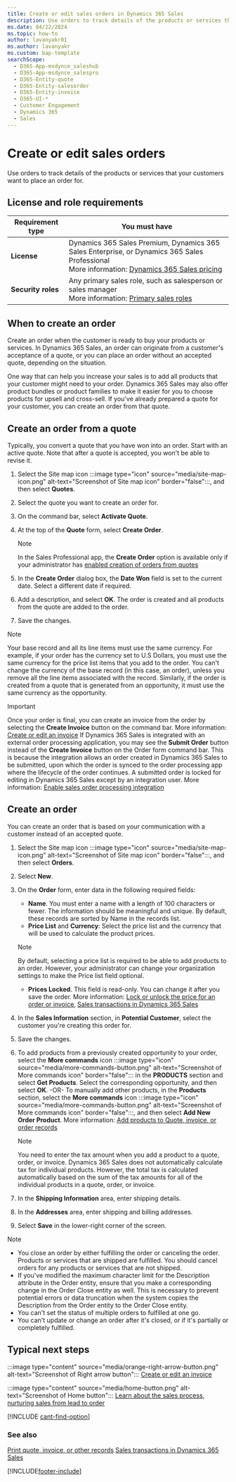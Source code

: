 ```yaml
---
title: Create or edit sales orders in Dynamics 365 Sales
description: Use orders to track details of the products or services that your customers want to place an order for.
ms.date: 04/22/2024
ms.topic: how-to
author: lavanyakr01
ms.author: lavanyakr
ms.custom: bap-template
searchScope: 
  - D365-App-msdynce_saleshub
  - D365-App-msdynce_salespro
  - D365-Entity-quote
  - D365-Entity-salesorder
  - D365-Entity-invoice
  - D365-UI-*
  - Customer Engagement
  - Dynamics 365
  - Sales
---
```

# Create or edit sales orders

Use orders to track details of the products or services that your customers want to place an order for.

## License and role requirements

| Requirement type | You must have |
|------------------|---------------|
| **License** | Dynamics 365 Sales Premium, Dynamics 365 Sales Enterprise, or Dynamics 365 Sales Professional <br> More information: [Dynamics 365 Sales pricing](https://dynamics.microsoft.com/sales/pricing/) |
| **Security roles** | Any primary sales role, such as salesperson or sales manager<br> More information: [Primary sales roles](security-roles-for-sales.md#primary-sales-roles)|

## When to create an order

Create an order when the customer is ready to buy your products or services. In Dynamics 365 Sales, an order can originate from a customer's acceptance of a quote, or you can place an order without an accepted quote, depending on the situation.

One way that can help you increase your sales is to add all products that your customer might need to your order. Dynamics 365 Sales may also offer product bundles or product families to make it easier for you to choose products for upsell and cross-sell. If you've already prepared a quote for your customer, you can create an order from that quote.

<a name="bkmk1"></a>

## Create an order from a quote

Typically, you convert a quote that you have won into an order. Start with an active quote. Note that after a quote is accepted, you won't be able to revise it.

1. Select the Site map icon :::image type="icon" source="media/site-map-icon.png" alt-text="Screenshot of Site map icon" border="false":::, and then select **Quotes**.

2. Select the quote you want to create an order for.
3. On the command bar, select **Activate Quote**.
4. At the top of the **Quote** form, select **Create Order**.
    > [!NOTE]
    > In the Sales Professional app, the **Create Order** option is available only if your administrator has [enabled creation of orders from quotes](enable-creation-of-orders-from-quotes.md)
5. In the **Create Order** dialog box, the **Date Won** field is set to the current date. Select a different date if required.
6. Add a description, and select **OK**.
   The order is created and all products from the quote are added to the order.
7. Save the changes.

> [!NOTE]
> Your base record and all its line items must use the same currency. For example, if your order has the currency set to U.S Dollars, you must use the same currency for the price list items that you add to the order. You can't change the currency of the base record (in this case, an order), unless you remove all the line items associated with the record.
> Similarly, if the order is created from a quote that is generated from an opportunity, it must use the same currency as the opportunity.

> [!IMPORTANT]
> Once your order is final, you can create an invoice from the order by selecting the **Create Invoice** button on the command bar. More information: [Create or edit an invoice](create-edit-invoice-sales.md)
> If Dynamics 365 Sales is integrated with an external order processing application, you may see the **Submit Order** button instead of the **Create Invoice** button on the Order form command bar. This is because the integration allows an order created in Dynamics 365 Sales to be submitted, upon which the order is synced to the order processing app where the lifecycle of the order continues. A submitted order is locked for editing in Dynamics 365 Sales except by an integration user. More information: [Enable sales order processing integration](developer/enable-sales-order-processing-integration.md)

## Create an order

You can create an order that is based on your communication with a customer instead of an accepted quote.

1. Select the Site map icon :::image type="icon" source="media/site-map-icon.png" alt-text="Screenshot of Site map icon" border="false":::, and then select **Orders**.

2. Select **New**.
3. On the **Order** form, enter data in the following required fields:
   - **Name**. You must enter a name with a length of 100 characters or fewer. The information should be meaningful and unique. By default, these records are sorted by Name in the records list.
   - **Price List** and **Currency**: Select the price list and the currency that will be used to calculate the product prices.
    > [!NOTE]
    > By default, selecting a price list is required to be able to add products to an order. However, your administrator can change your organization settings to make the Price list field optional.
   - **Prices Locked**. This field is read-only. You can change it after you save the order. More information: [Lock or unlock the price for an order or invoice](lock-unlock-price-order-invoice.md), [Sales transactions in Dynamics 365 Sales](sales-transactions.md)
4. In the **Sales Information** section, in **Potential Customer**, select the customer you're creating this order for.
5. Save the changes.
6. To add products from a previously created opportunity to your order, select the **More commands** icon :::image type="icon" source="media/more-commands-button.png" alt-text="Screenshot of More commands icon" border="false"::: in the **PRODUCTS** section and select **Get Products**. Select the corresponding opportunity, and then select **OK**.
    -OR-
    To manually add other products, in the **Products** section, select the **More commands** icon :::image type="icon" source="media/more-commands-button.png" alt-text="Screenshot of More commands icon" border="false":::, and then select **Add New Order Product**. More information: [Add products to Quote, invoice, or order records](add-product-quote-order-invoice.md)
   > [!NOTE]
   > You need to enter the tax amount when you add a product to a quote, order, or invoice. Dynamics 365 Sales does not automatically calculate tax for individual products. However, the total tax is calculated automatically based on the sum of the tax amounts for all of the individual products in a quote, order, or invoice.
7. In the **Shipping Information** area, enter shipping details.
8. In the **Addresses** area, enter shipping and billing addresses.
9. Select **Save** in the lower-right corner of the screen.

> [!NOTE]
>- You close an order by either fulfilling the order or canceling the order. Products or services that are shipped are fulfilled. You should cancel orders for any products or services that are not shipped.
>- If you've modified the maximum character limit for the Description attribute in the Order entity, ensure that you make a corresponding change in the Order Close entity as well. This is necessary to prevent potential errors or data truncation when the system copies the Description from the Order entity to the Order Close entity.
>- You can't set the status of multiple orders to fulfilled at one go.
>- You can't update or change an order after it's closed, or if it's partially or completely fulfilled.

<a name="bkmk3"></a>
## Typical next steps
:::image type="content" source="media/orange-right-arrow-button.png" alt-text="Screenshot of Right arrow button"::: [Create or edit an invoice](create-edit-invoice-sales.md)

:::image type="content" source="media/home-button.png" alt-text="Screenshot of Home button"::: [Learn about the sales process, nurturing sales from lead to order](nurture-sales-from-lead-order-sales.md)

[!INCLUDE [cant-find-option](../includes/cant-find-option.md)]

### See also

[Print quote, invoice, or other records](print-records.md)
[Sales transactions in Dynamics 365 Sales](sales-transactions.md)

[!INCLUDE[footer-include](../includes/footer-banner.md)]